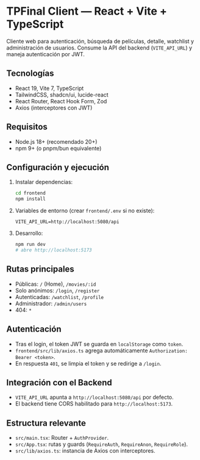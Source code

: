 # TPFinal Client — React + Vite + TypeScript

Cliente web para autenticación, búsqueda de películas, detalle, watchlist y administración de usuarios. Consume la API del backend (`VITE_API_URL`) y maneja autenticación por JWT.

## Tecnologías

- React 19, Vite 7, TypeScript
- TailwindCSS, shadcn/ui, lucide-react
- React Router, React Hook Form, Zod
- Axios (interceptores con JWT)

## Requisitos

- Node.js 18+ (recomendado 20+)
- npm 9+ (o pnpm/bun equivalente)

## Configuración y ejecución

1. Instalar dependencias:

   ```bash
   cd frontend
   npm install
   ```

2. Variables de entorno (crear `frontend/.env` si no existe):

   ```env
   VITE_API_URL=http://localhost:5080/api
   ```

3. Desarrollo:

   ```bash
   npm run dev
   # abre http://localhost:5173
   ```

## Rutas principales

- Públicas: `/` (Home), `/movies/:id`
- Solo anónimos: `/login`, `/register`
- Autenticadas: `/watchlist`, `/profile`
- Administrador: `/admin/users`
- 404: `*`

## Autenticación

- Tras el login, el token JWT se guarda en `localStorage` como `token`.
- `frontend/src/lib/axios.ts` agrega automáticamente `Authorization: Bearer <token>`.
- En respuesta `401`, se limpia el token y se redirige a `/login`.

## Integración con el Backend

- `VITE_API_URL` apunta a `http://localhost:5080/api` por defecto.
- El backend tiene CORS habilitado para `http://localhost:5173`.

## Estructura relevante

- `src/main.tsx`: Router + `AuthProvider`.
- `src/App.tsx`: rutas y guards (`RequireAuth`, `RequireAnon`, `RequireRole`).
- `src/lib/axios.ts`: instancia de Axios con interceptores.
